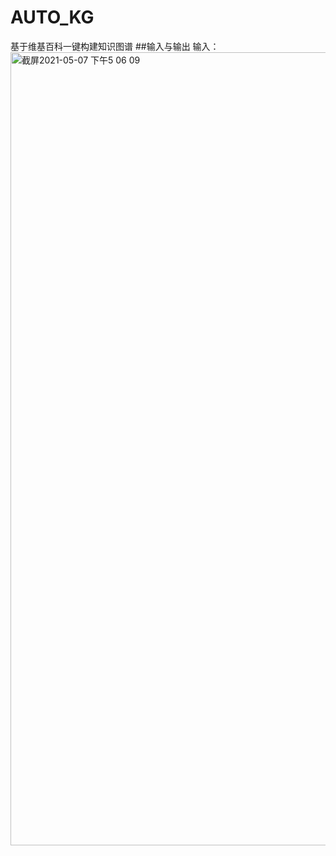 # AUTO_KG
基于维基百科一键构建知识图谱
##输入与输出
输入：
<img width="1269" alt="截屏2021-05-07 下午5 06 09" src="https://user-images.githubusercontent.com/55007360/117426583-9feba180-af56-11eb-8dc1-8c6e483c624d.png">

